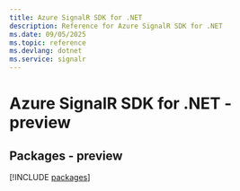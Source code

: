 ```yaml
---
title: Azure SignalR SDK for .NET
description: Reference for Azure SignalR SDK for .NET
ms.date: 09/05/2025
ms.topic: reference
ms.devlang: dotnet
ms.service: signalr
---
```

# Azure SignalR SDK for .NET - preview
## Packages - preview
[!INCLUDE [packages](signalr-index.md)]